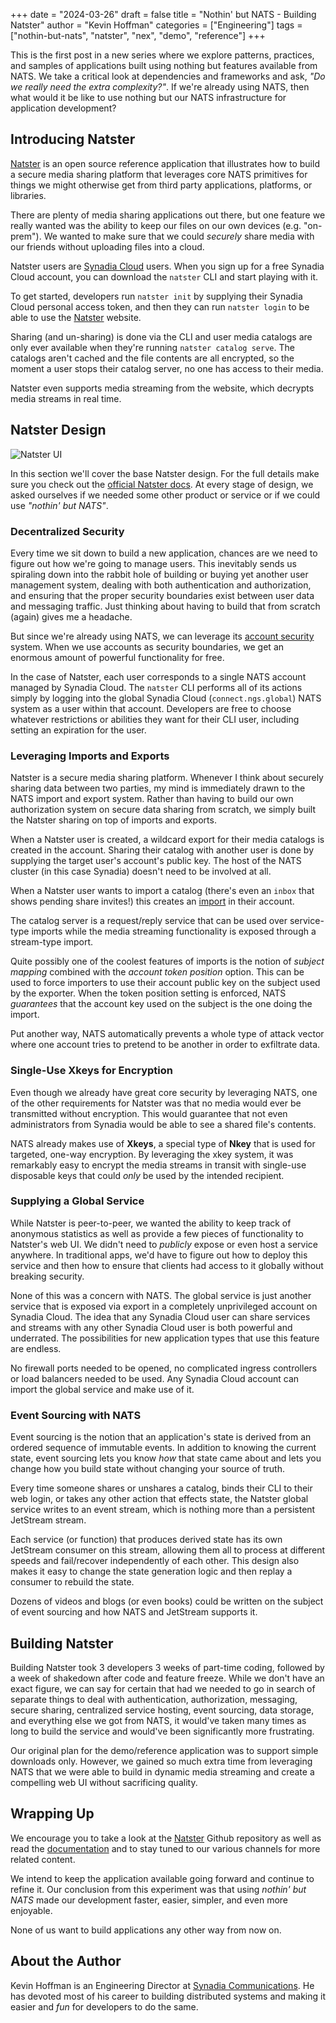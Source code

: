 +++
date = "2024-03-26"
draft = false
title = "Nothin' but NATS - Building Natster"
author = "Kevin Hoffman"
categories = ["Engineering"]
tags = ["nothin-but-nats", "natster", "nex", "demo", "reference"]
+++

This is the first post in a new series where we explore patterns, practices, and samples of applications built using nothing but features available from NATS. We take a critical look at dependencies and frameworks and ask, _"Do we really need the extra complexity?"_. If we're already using NATS, then what would it be like to use nothing but our NATS infrastructure for application development?

## Introducing Natster
[Natster](https://docs.natster.io) is an open source reference application that illustrates how to build a secure media sharing platform that leverages core NATS primitives for things we might otherwise get from third party applications, platforms, or libraries.

There are plenty of media sharing applications out there, but one feature we really wanted was the ability to keep our files on our own devices (e.g. "on-prem"). We wanted to make sure that we could _securely_ share media with our friends without uploading files into a cloud.

Natster users are [Synadia Cloud](https://cloud.synadia.com) users. When you sign up for a free Synadia Cloud account, you can download the `natster` CLI and start playing with it.

To get started, developers run `natster init` by supplying their Synadia Cloud personal access token, and then they can run `natster login` to be able to use the [Natster](https://natster.io) website.

Sharing (and un-sharing) is done via the CLI and user media catalogs are only ever available when they're running `natster catalog serve`. The catalogs aren't cached and the file contents are all encrypted, so the moment a user stops their catalog server, no one has access to their media.

Natster even supports media streaming from the website, which decrypts media streams in real time.

## Natster Design

<img class="img-responsive center-block" alt="Natster UI" src="/img/blog/nbn-building-natster/natster-01.png">

In this section we'll cover the base Natster design. For the full details make sure you check out the [official Natster docs](https://docs.natster.io). At every stage of design, we asked ourselves if we needed some other product or service or if we could use _"nothin' but NATS"_.

### Decentralized Security
Every time we sit down to build a new application, chances are we need to figure out how we're going to manage users. This inevitably sends us spiraling down into the rabbit hole of building or buying yet another user management system, dealing with both authentication and authorization, and ensuring that the proper security boundaries exist between user data and messaging traffic. Just thinking about having to build that from scratch (again) gives me a headache.

But since we're already using NATS, we can leverage its [account security](https://docs.nats.io/running-a-nats-service/configuration/securing_nats/auth_intro/jwt) system. When we use accounts as security boundaries, we get an enormous amount of powerful functionality for free.

In the case of Natster, each user corresponds to a single NATS account managed by Synadia Cloud. The `natster` CLI performs all of its actions simply by logging into the global Synadia Cloud (`connect.ngs.global`) NATS system as a user within that account. Developers are free to choose whatever restrictions or abilities they want for their CLI user, including setting an expiration for the user.

### Leveraging Imports and Exports
Natster is a secure media sharing platform. Whenever I think about securely sharing data between two parties, my mind is immediately drawn to the NATS import and export system. Rather than having to build our own authorization system on secure data sharing from scratch, we simply built the Natster sharing on top of imports and exports.

When a Natster user is created, a wildcard export for their media catalogs is created in the account. Sharing their catalog with another user is done by supplying the target user's account's public key. The host of the NATS cluster (in this case Synadia) doesn't need to be involved at all.

When a Natster user wants to import a catalog (there's even an `inbox` that shows pending share invites!) this creates an [import](https://docs.nats.io/running-a-nats-service/nats_admin/security/jwt#connecting-accounts) in their account. 

The catalog server is a request/reply service that can be used over service-type imports while the media streaming functionality is exposed through a stream-type import.

Quite possibly one of the coolest features of imports is the notion of _subject mapping_ combined with the _account token position_ option. This can be used to force importers to use their account public key on the subject used by the exporter. When the token position setting is enforced, NATS _guarantees_ that the account key used on the subject is the one doing the import.

Put another way, NATS automatically prevents a whole type of attack vector where one account tries to pretend to be another in order to exfiltrate data.

### Single-Use Xkeys for Encryption
Even though we already have great core security by leveraging NATS, one of the other requirements for Natster was that no media would ever be transmitted without encryption. This would guarantee that not even administrators from Synadia would be able to see a shared file's contents.

NATS already makes use of **Xkeys**, a special type of **Nkey** that is used for targeted, one-way encryption. By leveraging the xkey system, it was remarkably easy to encrypt the media streams in transit with single-use disposable keys that could _only_ be used by the intended recipient.

### Supplying a Global Service
While Natster is peer-to-peer, we wanted the ability to keep track of anonymous statistics as well as provide a few pieces of functionality to Natster's web UI. We didn't need to _publicly_ expose or even host a service anywhere. In traditional apps, we'd have to figure out how to deploy this service and then how to ensure that clients had access to it globally without breaking security.

None of this was a concern with NATS. The global service is just another service that is exposed via export in a completely unprivileged account on Synadia Cloud. The idea that any Synadia Cloud user can share services and streams with any other Synadia Cloud user is both powerful and underrated. The possibilities for new application types that use this feature are endless.

No firewall ports needed to be opened, no complicated ingress controllers or load balancers needed to be used. Any Synadia Cloud account can import the global service and make use of it.

### Event Sourcing with NATS
Event sourcing is the notion that an application's state is derived from an ordered sequence of immutable events. In addition to knowing the current state, event sourcing lets you know _how_ that state came about and lets you change how you build state without changing your source of truth.

Every time someone shares or unshares a catalog, binds their CLI to their web login, or takes any other action that effects state, the Natster global service writes to an event stream, which is nothing more than a persistent JetStream stream.

Each service (or function) that produces derived state has its own JetStream consumer on this stream, allowing them all to process at different speeds and fail/recover independently of each other. This design also makes it easy to change the state generation logic and then replay a consumer to rebuild the state.

Dozens of videos and blogs (or even books) could be written on the subject of event sourcing and how NATS and JetStream supports it.

## Building Natster
Building Natster took 3 developers 3 weeks of part-time coding, followed by a week of shakedown after code and feature freeze. While we don't have an exact figure, we can say for certain that had we needed to go in search of separate things to deal with authentication, authorization, messaging, secure sharing, centralized service hosting, event sourcing, data storage, and everything else we got from NATS, it would've taken many times as long to build the service and would've been significantly more frustrating.

Our original plan for the demo/reference application was to support simple downloads only. However, we gained so much extra time from leveraging NATS that we were able to build in dynamic media streaming and create a compelling web UI without sacrificing quality.

## Wrapping Up
We encourage you to take a look at the [Natster](https://github.com/synadia-labs/natster) Github repository as well as read the [documentation](https://docs.natster.io) and to stay tuned to our various channels for more related content.

We intend to keep the application available going forward and continue to refine it. Our conclusion from this experiment was that using _nothin' but NATS_ made our development faster, easier, simpler, and even more enjoyable.

None of us want to build applications any other way from now on.

## About the Author
Kevin Hoffman is an Engineering Director at [Synadia Communications](https://www.synadia.com?utm_source=nats_io&utm_medium=nats). He has devoted most of his career to building distributed systems and making it easier and _fun_ for developers to do the same.